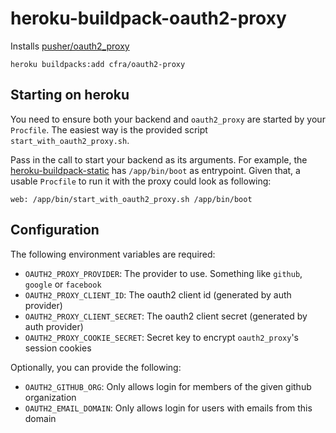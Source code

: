 # heroku-buildpack-oauth2-proxy

Installs [pusher/oauth2_proxy](https://github.com/pusher/oauth2_proxy)

```console
heroku buildpacks:add cfra/oauth2-proxy
```

## Starting on heroku

You need to ensure both your backend and `oauth2_proxy` are started by your
`Procfile`. The easiest way is the provided script `start_with_oauth2_proxy.sh`.

Pass in the call to start your backend as its arguments. For example, the
[heroku-buildpack-static](https://github.com/heroku/heroku-buildpack-static)
has `/app/bin/boot` as entrypoint. Given that, a usable `Procfile` to run it
with the proxy could look as following:

```console
web: /app/bin/start_with_oauth2_proxy.sh /app/bin/boot
```

## Configuration

The following environment variables are required:

- `OAUTH2_PROXY_PROVIDER`: The provider to use. Something like `github`, `google` or `facebook`
- `OAUTH2_PROXY_CLIENT_ID`: The oauth2 client id (generated by auth provider)
- `OAUTH2_PROXY_CLIENT_SECRET`: The oauth2 client secret (generated by auth provider)
- `OAUTH2_PROXY_COOKIE_SECRET`: Secret key to encrypt `oauth2_proxy`'s session cookies

Optionally, you can provide the following:

- `OAUTH2_GITHUB_ORG`: Only allows login for members of the given github organization
- `OAUTH2_EMAIL_DOMAIN`: Only allows login for users with emails from this domain
